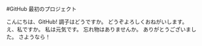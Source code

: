 #GitHub 最初のプロジェクト

こんにちは、GitHub!
調子はどうですか。
どうぞよろしくおねがいします。
え、私ですか。
私は元気です。
忘れ物はありませんか。
ありがとうございました。
さようなら！

